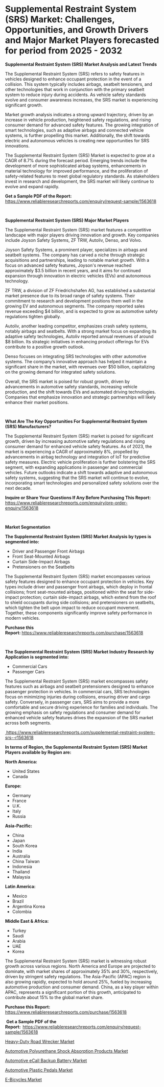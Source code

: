 <p><h1>Supplemental Restraint System (SRS) Market: Challenges, Opportunities, and Growth Drivers and Major Market Players forecasted for period from 2025 - 2032</h1></p><p><strong>Supplemental Restraint System (SRS) Market Analysis and Latest Trends</strong></p>
<p><p>The Supplemental Restraint System (SRS) refers to safety features in vehicles designed to enhance occupant protection in the event of a collision. This system typically includes airbags, seatbelt tensioners, and other technologies that work in conjunction with the primary seatbelt system to reduce injury during accidents. As vehicle safety standards evolve and consumer awareness increases, the SRS market is experiencing significant growth.</p><p>Market growth analysis indicates a strong upward trajectory, driven by an increase in vehicle production, heightened safety regulations, and rising consumer demand for advanced safety features. The growing integration of smart technologies, such as adaptive airbags and connected vehicle systems, is further propelling this market. Additionally, the shift towards electric and autonomous vehicles is creating new opportunities for SRS innovations.</p><p>The Supplemental Restraint System (SRS) Market is expected to grow at a CAGR of 8.7% during the forecast period. Emerging trends include the development of more sophisticated airbag systems, enhancements in material technology for improved performance, and the proliferation of safety-related features to meet global regulatory standards. As stakeholders invest in research and development, the SRS market will likely continue to evolve and expand rapidly.</p></p>
<p><strong>Get a Sample PDF of the Report:&nbsp;</strong> <a href="https://www.reliableresearchreports.com/enquiry/request-sample/1563618?utm_campaign=36&utm_medium=2&utm_source=Github&utm_content=ia&utm_term=30032025&utm_id=supplemental-restraint-system-srs">https://www.reliableresearchreports.com/enquiry/request-sample/1563618</a></p>
<p>&nbsp;</p>
<p><strong>Supplemental Restraint System (SRS) Major Market Players</strong></p>
<p><p>The Supplemental Restraint System (SRS) market features a competitive landscape with major players driving innovation and growth. Key companies include Joyson Safety Systems, ZF TRW, Autoliv, Denso, and Volvo.</p><p>Joyson Safety Systems, a prominent player, specializes in airbags and seatbelt systems. The company has carved a niche through strategic acquisitions and partnerships, leading to notable market growth. With a focus on advanced safety features, Joyson's revenue reached approximately $3.5 billion in recent years, and it aims for continued expansion through innovation in electric vehicles (EVs) and autonomous technology.</p><p>ZF TRW, a division of ZF Friedrichshafen AG, has established a substantial market presence due to its broad range of safety systems. Their commitment to research and development positions them well in the growing EV and autonomous segments. The company reported sales revenue exceeding $4 billion, and is expected to grow as automotive safety regulations tighten globally.</p><p>Autoliv, another leading competitor, emphasizes crash safety systems, notably airbags and seatbelts. With a strong market focus on expanding its adaptive safety technologies, Autoliv reported annual revenues of around $8 billion. Its strategic initiatives in enhancing product offerings for EVs contribute to a positive growth outlook.</p><p>Denso focuses on integrating SRS technologies with other automotive systems. The company’s innovative approach has helped it maintain a significant share in the market, with revenues over $50 billion, capitalizing on the growing demand for integrated safety solutions.</p><p>Overall, the SRS market is poised for robust growth, driven by advancements in automotive safety standards, increasing vehicle production, and the shift towards EVs and automated driving technologies. Companies that emphasize innovation and strategic partnerships will likely enhance their market positions.</p></p>
<p>&nbsp;</p>
<p><strong>What Are The Key Opportunities For Supplemental Restraint System (SRS) Manufacturers?</strong></p>
<p><p>The Supplemental Restraint System (SRS) market is poised for significant growth, driven by increasing automotive safety regulations and rising consumer demand for enhanced vehicle safety features. As of 2023, the market is experiencing a CAGR of approximately 8%, propelled by advancements in airbag technology and integration of IoT for predictive safety measures. Electric vehicle proliferation is further bolstering the SRS segment, with expanding applications in passenger and commercial vehicles. Future outlooks indicate a shift towards adaptive and autonomous safety systems, suggesting that the SRS market will continue to evolve, incorporating smart technologies and personalized safety solutions over the next decade.</p></p>
<p><strong>Inquire or Share Your Questions If Any Before Purchasing This Report:</strong> <a href="https://www.reliableresearchreports.com/enquiry/pre-order-enquiry/1563618?utm_campaign=36&utm_medium=2&utm_source=Github&utm_content=ia&utm_term=30032025&utm_id=supplemental-restraint-system-srs">https://www.reliableresearchreports.com/enquiry/pre-order-enquiry/1563618</a></p>
<p>&nbsp;</p>
<p><strong>Market Segmentation</strong></p>
<p><strong>The Supplemental Restraint System (SRS) Market Analysis by types is segmented into:</strong></p>
<p><ul><li>Driver and Passenger Front Airbags</li><li>Front Seat-Mounted Airbags</li><li>Curtain Side-Impact Airbags</li><li>Pretensioners on the Seatbelts</li></ul></p>
<p><p>The Supplemental Restraint System (SRS) market encompasses various safety features designed to enhance occupant protection in vehicles. Key types include driver and passenger front airbags, which deploy in frontal collisions; front seat-mounted airbags, positioned within the seat for side-impact protection; curtain side-impact airbags, which extend from the roof to shield occupants during side collisions; and pretensioners on seatbelts, which tighten the belt upon impact to reduce occupant movement. Together, these components significantly improve safety performance in modern vehicles.</p></p>
<p><strong>Purchase this Report:&nbsp;</strong><a href="https://www.reliableresearchreports.com/purchase/1563618?utm_campaign=36&utm_medium=2&utm_source=Github&utm_content=ia&utm_term=30032025&utm_id=supplemental-restraint-system-srs">https://www.reliableresearchreports.com/purchase/1563618</a></p>
<p>&nbsp;</p>
<p><strong>The Supplemental Restraint System (SRS) Market Industry Research by Application is segmented into:</strong></p>
<p><ul><li>Commercial Cars</li><li>Passenger Cars</li></ul></p>
<p><p>The Supplemental Restraint System (SRS) market encompasses safety features such as airbags and seatbelt pretensioners designed to enhance passenger protection in vehicles. In commercial cars, SRS technologies focus on minimizing injuries during collisions, ensuring driver and cargo safety. Conversely, in passenger cars, SRS aims to provide a more comfortable and secure driving experience for families and individuals. The growing emphasis on safety regulations and consumer demand for enhanced vehicle safety features drives the expansion of the SRS market across both segments.</p></p>
<p><a href="https://www.reliableresearchreports.com/supplemental-restraint-system-srs--r1563618?utm_campaign=36&utm_medium=2&utm_source=Github&utm_content=ia&utm_term=30032025&utm_id=supplemental-restraint-system-srs">&nbsp;https://www.reliableresearchreports.com/supplemental-restraint-system-srs--r1563618</a></p>
<p><strong>In terms of Region, the Supplemental Restraint System (SRS) Market Players available by Region are:</strong></p>
<p>
    <p> <strong> North America: </strong>
        <ul>
            <li>United States</li>
            <li>Canada</li>
        </ul>
        </p> 
    <p> <strong> Europe: </strong>
        <ul>
            <li>Germany</li>
            <li>France</li>
            <li>U.K.</li>
            <li>Italy</li>
            <li>Russia</li>
        </ul>
        </p> 
    <p> <strong> Asia-Pacific: </strong>
        <ul>
            <li>China</li>
            <li>Japan</li>
            <li>South Korea</li>
            <li>India</li>
            <li>Australia</li>
            <li>China Taiwan</li>
            <li>Indonesia</li>
            <li>Thailand</li>
            <li>Malaysia</li>
        </ul>
        </p> 
    <p> <strong> Latin America: </strong>
        <ul>
            <li>Mexico</li>
            <li>Brazil</li>
            <li>Argentina Korea</li>
            <li>Colombia</li>
        </ul>
        </p> 
    <p> <strong> Middle East & Africa: </strong>
        <ul>
            <li>Turkey</li>
            <li>Saudi</li>
            <li>Arabia</li>
            <li>UAE</li>
            <li>Korea</li>
        </ul>
    </p>
    </p>
<p><p>The Supplemental Restraint System (SRS) market is witnessing robust growth across various regions. North America and Europe are projected to dominate, with market shares of approximately 35% and 30%, respectively, driven by stringent safety regulations. The Asia-Pacific (APAC) region is also growing rapidly, expected to hold around 25%, fueled by increasing automotive production and consumer demand. China, as a key player within APAC, represents a significant portion of this growth, anticipated to contribute about 15% to the global market share.</p></p>
<p><strong>Purchase this Report: </strong><a href="https://www.reliableresearchreports.com/purchase/1563618?utm_campaign=36&utm_medium=2&utm_source=Github&utm_content=ia&utm_term=30032025&utm_id=supplemental-restraint-system-srs">https://www.reliableresearchreports.com/purchase/1563618</a></p>
<p>&nbsp;<strong>Get a Sample PDF of the Report:&nbsp;&nbsp;</strong><a href="https://www.reliableresearchreports.com/enquiry/request-sample/1563618?utm_campaign=36&utm_medium=2&utm_source=Github&utm_content=ia&utm_term=30032025&utm_id=supplemental-restraint-system-srs">https://www.reliableresearchreports.com/enquiry/request-sample/1563618</a></p>
<p><strong></strong></p>
<p><p><a href="https://github.com/vsiljgestel/Market-Research-Report-List-1/blob/main/heavy-duty-road-wrecker-market.md?utm_campaign=36&utm_medium=2&utm_source=Github&utm_content=ia&utm_term=30032025&utm_id=supplemental-restraint-system-srs">Heavy-Duty Road Wrecker Market</a></p><p><a href="https://github.com/aiamekar/Market-Research-Report-List-1/blob/main/automotive-polyurethane-shock-absorption-products-market.md?utm_campaign=36&utm_medium=2&utm_source=Github&utm_content=ia&utm_term=30032025&utm_id=supplemental-restraint-system-srs">Automotive Polyurethane Shock Absorption Products Market</a></p><p><a href="https://github.com/ummulmzu/Market-Research-Report-List-1/blob/main/automotive-ecall-backup-battery-market.md?utm_campaign=36&utm_medium=2&utm_source=Github&utm_content=ia&utm_term=30032025&utm_id=supplemental-restraint-system-srs">Automotive eCall Backup Battery Market</a></p><p><a href="https://github.com/nwokechock6s/Market-Research-Report-List-1/blob/main/automotive-plastic-pedals-market.md?utm_campaign=36&utm_medium=2&utm_source=Github&utm_content=ia&utm_term=30032025&utm_id=supplemental-restraint-system-srs">Automotive Plastic Pedals Market</a></p><p><a href="https://github.com/boudykodumi/Market-Research-Report-List-1/blob/main/e-bicycles-market.md?utm_campaign=36&utm_medium=2&utm_source=Github&utm_content=ia&utm_term=30032025&utm_id=supplemental-restraint-system-srs">E-Bicycles Market</a></p></p>